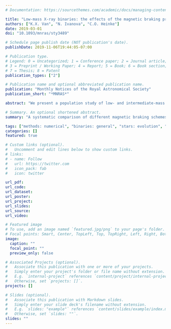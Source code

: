 ```yaml
---
# Documentation: https://sourcethemes.com/academic/docs/managing-content/

title: "Low-mass X-ray binaries: the effects of the magnetic braking prescription"
authors: ["K.X. Van", "N. Ivanova", "C.O. Heinke"]
date: 2019-03-01
doi: "10.1093/mnras/sty3489"

# Schedule page publish date (NOT publication's date).
publishDate: 2019-11-06T19:44:05-07:00

# Publication type.
# Legend: 0 = Uncategorized; 1 = Conference paper; 2 = Journal article;
# 3 = Preprint / Working Paper; 4 = Report; 5 = Book; 6 = Book section;
# 7 = Thesis; 8 = Patent
publication_types: ["2"]

# Publication name and optional abbreviated publication name.
publication: "Monthly Notices of the Royal Astronomical Society"
publication_short: "*MNRAS*"

abstract: "We present a population study of low- and intermediate-mass X-ray binaries (LMXBs) with neutron star accretors, performed using the detailed 1D stellar evolution code MESA. We identify all plausible Roche-lobe overflowing binaries at the start of mass transfer, and compare our theoretical mass transfer tracks to the population of well-studied Milky Way LMXBs. The mass-transferring evolution depends on the accepted magnetic braking (MB) law for angular momentum loss. The most common MB prescription (Skumanich MB) originated from observations of the time-dependence of rotational braking of Sun-type stars, where the angular momentum loss rate depends on the donor mass $M_d$, donor radius $R_d$, and rotation rate $\\Omega$$,\\dot{J} \\propto M_d R_d^{\\gamma} \\Omega^3$. The functional form of the Skumanich MB can be also obtained theoretically assuming a radial magnetic field, isotropic isothermal winds, and boosting of the magnetic field by rotation. Here we show that this simple form of the Skumanich MB law gives mass transfer rates an order of magnitude too weak to explain most observed persistent LMXBs. This failure suggests that the standard Skumanich MB law should not be employed to interpret Galactic, or extragalactic, LMXB populations, with either detailed stellar codes or rapid binary population synthesis codes. We investigate modifications for the MB law, and find that including a scaling of the magnetic field strength with the convective turnover time, and a scaling of MB with the wind mass loss rate, can reproduce persistent LMXBs, and does a better job at reproducing transient LMXBs"

# Summary. An optional shortened abstract.
summary: "A systematic comparison of different magnetic braking schemes using the MESA stellar evolution code. "

tags: ["methods: numerical", "binaries: general", "stars: evolution", "stars: magnetic field", "X-rays: binaries", "Astrophysics - High Energy Astrophysical Phenomena"]
categories: []
featured: true

# Custom links (optional).
#   Uncomment and edit lines below to show custom links.
# links:
# - name: Follow
#   url: https://twitter.com
#   icon_pack: fab
#   icon: twitter

url_pdf:
url_code:
url_dataset:
url_poster:
url_project:
url_slides:
url_source:
url_video:

# Featured image
# To use, add an image named `featured.jpg/png` to your page's folder. 
# Focal points: Smart, Center, TopLeft, Top, TopRight, Left, Right, BottomLeft, Bottom, BottomRight.
image:
  caption: ""
  focal_point: ""
  preview_only: false

# Associated Projects (optional).
#   Associate this publication with one or more of your projects.
#   Simply enter your project's folder or file name without extension.
#   E.g. `internal-project` references `content/project/internal-project/index.md`.
#   Otherwise, set `projects: []`.
projects: []

# Slides (optional).
#   Associate this publication with Markdown slides.
#   Simply enter your slide deck's filename without extension.
#   E.g. `slides: "example"` references `content/slides/example/index.md`.
#   Otherwise, set `slides: ""`.
slides: ""
---
```

